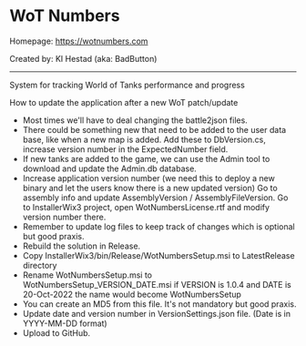 # WoT Numbers #

Homepage:    https://wotnumbers.com

Created by: KI Hestad (aka: BadButton)

*******************************************************

System for tracking World of Tanks performance and progress

How to update the application after a new WoT patch/update

- Most times we'll have to deal changing the battle2json files.
- There could be something new that need to be added to the user data base, like when a new map is added.
Add these to DbVersion.cs, increase version number in the ExpectedNumber field.
- If new tanks are added to the game, we can use the Admin tool to download and update the Admin.db database.
- Increase application version number (we need this to deploy a new binary and let the users know there is a new updated version)
Go to assembly info and update AssemblyVersion / AssemblyFileVersion.
Go to InstallerWix3 project, open WotNumbersLicense.rtf and modify version number there.
- Remember to update log files to keep track of changes which is optional but good praxis.
- Rebuild the solution in Release.
- Copy InstallerWix3/bin/Release/WotNumbersSetup.msi to LatestRelease directory
- Rename WotNumbersSetup.msi to WotNumbersSetup_VERSION_DATE.msi
if VERSION is 1.0.4 and DATE is 20-Oct-2022 the name would become WotNumbersSetup
- You can create an MD5 from this file. It's not mandatory  but good praxis.
- Update date and version number in VersionSettings.json file. (Date is in YYYY-MM-DD format)
- Upload to GitHub.
